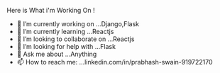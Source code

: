 Here is What i'm Working On !

- 🔭 I’m currently working on ...Django,Flask
- 🌱 I’m currently learning ...Reactjs
- 👯 I’m looking to collaborate on ...Reactjs
- 🤔 I’m looking for help with ...Flask
- 💬 Ask me about ...Anything
- 📫 How to reach me: ...linkedin.com/in/prabhash-swain-919722170
